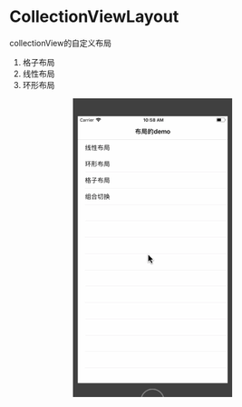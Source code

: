# CollectionViewLayout
collectionView的自定义布局

1. 格子布局
2. 线性布局
3. 环形布局
<p align="center" >
  <img src="https://github.com/rjb0514/CollectionViewLayout/blob/master/demo.gif" alt="DWCoreTextLabel" title="演示图">
</p>
